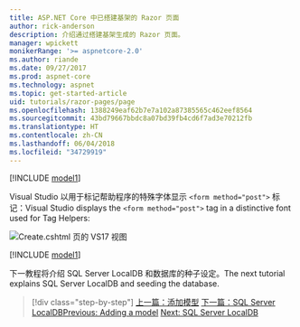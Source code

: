 ```yaml
---
title: ASP.NET Core 中已搭建基架的 Razor 页面
author: rick-anderson
description: 介绍通过搭建基架生成的 Razor 页面。
manager: wpickett
monikerRange: '>= aspnetcore-2.0'
ms.author: riande
ms.date: 09/27/2017
ms.prod: aspnet-core
ms.technology: aspnet
ms.topic: get-started-article
uid: tutorials/razor-pages/page
ms.openlocfilehash: 1388249eaf62b7e7a102a87385565c462eef8564
ms.sourcegitcommit: 43bd79667bbdc8a07bd39fb4cd6f7ad3e70212fb
ms.translationtype: HT
ms.contentlocale: zh-CN
ms.lasthandoff: 06/04/2018
ms.locfileid: "34729919"
---
```

[!INCLUDE [model1](../../includes/RP/page1.md)]

<span data-ttu-id="0dc7c-103">Visual Studio 以用于标记帮助程序的特殊字体显示 `<form method="post">` 标记：</span><span class="sxs-lookup"><span data-stu-id="0dc7c-103">Visual Studio displays the `<form method="post">` tag in a distinctive font used for Tag Helpers:</span></span> 

![Create.cshtml 页的 VS17 视图](page/_static/th.png)

[!INCLUDE [model1](../../includes/RP/page2.md)]

<span data-ttu-id="0dc7c-105">下一教程将介绍 SQL Server LocalDB 和数据库的种子设定。</span><span class="sxs-lookup"><span data-stu-id="0dc7c-105">The next tutorial explains SQL Server LocalDB and seeding the database.</span></span>

> [!div class="step-by-step"]
> <span data-ttu-id="0dc7c-106">[上一篇：添加模型](xref:tutorials/razor-pages/model)
> [下一篇：SQL Server LocalDB](xref:tutorials/razor-pages/sql)</span><span class="sxs-lookup"><span data-stu-id="0dc7c-106">[Previous: Adding a model](xref:tutorials/razor-pages/model)
[Next: SQL Server LocalDB](xref:tutorials/razor-pages/sql)</span></span>
